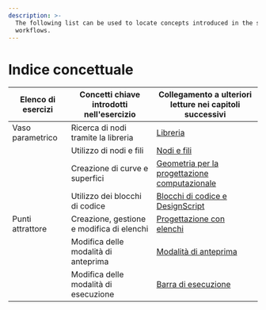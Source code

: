```yaml
---
description: >-
  The following list can be used to locate concepts introduced in the sample
  workflows.
---
```


# Indice concettuale

| Elenco di esercizi    | Concetti chiave introdotti nell'esercizio  | Collegamento a ulteriori letture nei capitoli successivi                                                                  |
| ---------------- | ------------------------------------ | ---------------------------------------------------------------------------------------------------------- |
| Vaso parametrico  | Ricerca di nodi tramite la libreria | [Libreria](../3\_user\_interface/2-library.md)                                                              |
|                  | Utilizzo di nodi e fili                | [Nodi e fili](../4\_nodes\_and\_wires/)                                                                |
|                  | Creazione di curve e superfici         | [Geometria per la progettazione computazionale](../5\_essential\_nodes\_and\_concepts/5-2\_geometry-for-computational-design/) |
|                  | Utilizzo dei blocchi di codice                    | [Blocchi di codice e DesignScript](../8\_coding\_in\_dynamo/8-1\_code-blocks-and-design-script/)                |
| Punti attrattore | Creazione, gestione e modifica di elenchi         | [Progettazione con elenchi](../5\_essential\_nodes\_and\_concepts/5-4\_designing-with-lists/)                   |
|                  | Modifica delle modalità di anteprima               | [Modalità di anteprima](../3\_user\_interface/1-workspace.md#preview-mode)                                          |
|                  | Modifica delle modalità di esecuzione             | [Barra di esecuzione](../3\_user\_interface/#execution-bar)                                                      |
